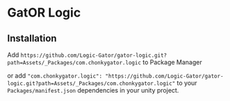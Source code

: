 # GatOR Logic
## Installation
Add `https://github.com/Logic-Gator/gator-logic.git?path=Assets/_Packages/com.chonkygator.logic` to Package Manager

or add `"com.chonkygator.logic": "https://github.com/Logic-Gator/gator-logic.git?path=Assets/_Packages/com.chonkygator.logic"` to your `Packages/manifest.json` dependencies in your unity project.
